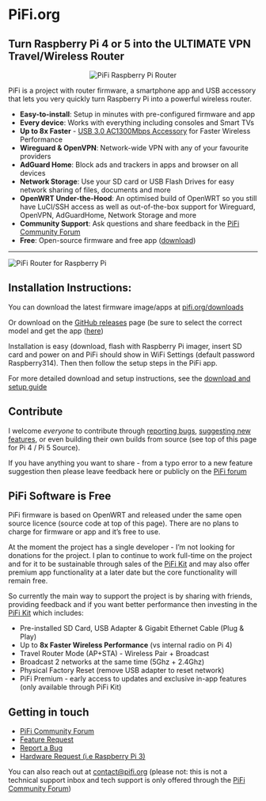 <h1>PiFi.org</h1>
<h2>Turn Raspberry Pi 4 or 5 into the ULTIMATE VPN Travel/Wireless Router</h2>

<p align="center">
  <img src="https://pifi-app.nyc3.cdn.digitaloceanspaces.com/pro-easy3%20(1).png" alt="PiFi Raspberry Pi Router" />
</p>


PiFi is a project with router firmware, a smartphone app and USB accessory that lets you very quickly turn Raspberry Pi into a powerful wireless router.

- **Easy-to-install**: Setup in minutes with pre-configured firmware and app
- **Every device**: Works with everything including consoles and Smart TVs
- **Up to 8x Faster** - [USB 3.0 AC1300Mbps Accessory](https://www.pifi.org/pifi-kit) for Faster Wireless Performance
- **Wireguard & OpenVPN**: Network-wide VPN with any of your favourite providers
- **AdGuard Home**: Block ads and trackers in apps and browser on all devices
- **Network Storage**: Use your SD card or USB Flash Drives for easy network sharing of files, documents and more
- **OpenWRT Under-the-Hood**: An optimised build of OpenWRT so you still have LuCI/SSH access as well as out-of-the-box support for Wireguard, OpenVPN, AdGuardHome, Network Storage and more
- **Community Support**: Ask questions and share feedback in the [PiFi Community Forum](https://www.pifi.org/community)
- **Free**: Open-source firmware and free app ([download](https://www.pifi.org/downloads))

---
![PiFi Router for Raspberry Pi](https://pifi-app.nyc3.cdn.digitaloceanspaces.com/pifi-head%20(1).png)

## Installation Instructions:

You can download the latest firmware image/apps at [pifi.org/downloads](https://www.pifi.org/downloads)

Or download on the [GitHub releases](https://github.com/pifi-org/pifi-openwrt-raspberry-pi/releases) page (be sure to select the correct model and get the app ([here](https://www.pifi.org/app))

Installation is easy (download, flash with Raspberry Pi imager, insert SD card and power on and PiFi should show in WiFi Settings (default password Raspberry314). Then then follow the setup steps in the PiFi app. 

For more detailed download and setup instructions, see the [download and setup guide](https://docs.pifi.org/download-setup)

## Contribute

I welcome *everyone* to contribute through [reporting bugs](https://app.pifi.org/quillforms/report-a-bug/), [suggesting new features](https://app.pifi.org/quillforms/pifi-feedback/), or even building their own builds from source (see top of this page for Pi 4 / Pi 5 Source). 

If you have anything you want to share - from a typo error to a new feature suggestion then please leave feedback here or publicly on the [PiFi forum](https://community.pifi.org)

## PiFi Software is Free

PiFi firmware is based on OpenWRT and released under the same open source licence (source code at top of this page). There are no plans to charge for firmware or app and it’s free to use.

At the moment the project has a single developer - I’m not looking for donations for the project. I plan to continue to work full-time on the project and for it to be sustainable through sales of the [PiFi Kit](https://www.pifi.org/pifi-kit) and may also offer premium app functionality at a later date but the core functionality will remain free.

So currently the main way to support the project is by sharing with friends, providing feedback and if you want better performance then investing in the [PiFi Kit](https://www.pifi.org/pifi-kit) which includes:

- Pre-installed SD Card, USB Adapter & Gigabit Ethernet Cable (Plug & Play)
- Up to **8x Faster Wireless Performance** (vs internal radio on Pi 4)
- Travel Router Mode (AP+STA) - Wireless Pair + Broadcast
- Broadcast 2 networks at the same time (5Ghz + 2.4Ghz)
- Physical Factory Reset (remove USB adapter to reset network)
- PiFi Premium - early access to updates and exclusive in-app features (only available through PiFi Kit)

## Getting in touch
- [PiFi Community Forum](https://community.pifi.org)
- [Feature Request](https://app.pifi.org/quillforms/pifi-feedback/)
- [Report a Bug](https://app.pifi.org/quillforms/report-a-bug/)
- [Hardware Request (i.e Raspberry Pi 3)](https://app.pifi.org/quillforms/request-hardware/)

You can also reach out at [contact@pifi.org](mailto:contact@pifi.org) (please not: this is not a technical support inbox and tech support is only offered through the [PiFi Community Forum](https://community.pifi.org))
